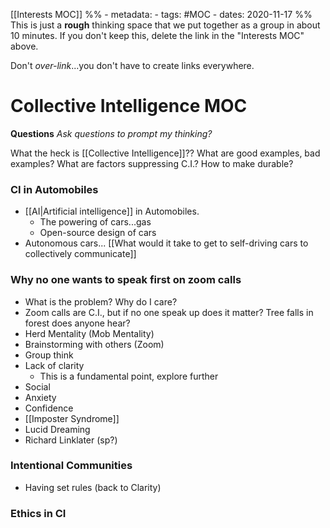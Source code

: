 [[Interests MOC]]
%% - metadata:
	- tags: #MOC
	- dates: 2020-11-17 %%
This is just a **rough** thinking space that we put together as a group in about 10 minutes. If you don't keep this, delete the link in the "Interests MOC" above.

Don't *over-link*...you don't have to create links everywhere.

# Collective Intelligence MOC
**Questions**
*Ask questions to prompt my thinking?*

What the heck is [[Collective Intelligence]]??
What are good examples, bad examples?
What are factors suppressing C.I.?
How to make durable?

### CI in Automobiles
- [[AI|Artificial intelligence]] in Automobiles.
	- The powering of cars...gas
	- Open-source design of cars
- Autonomous cars... [[What would it take to get to self-driving cars to collectively communicate]] 

### Why no one wants to speak first on zoom calls
- What is the problem? Why do I care? 
- Zoom calls are C.I., but if no one speak up does it matter? Tree falls in forest does anyone hear?
- Herd Mentality (Mob Mentality)
- Brainstorming with others (Zoom)
- Group think
- Lack of clarity
	- This is a fundamental point, explore further
- Social 
- Anxiety
- Confidence
- [[Imposter Syndrome]]
- Lucid Dreaming
- Richard Linklater (sp?)

### Intentional Communities
- Having set rules (back to Clarity)

### Ethics in CI